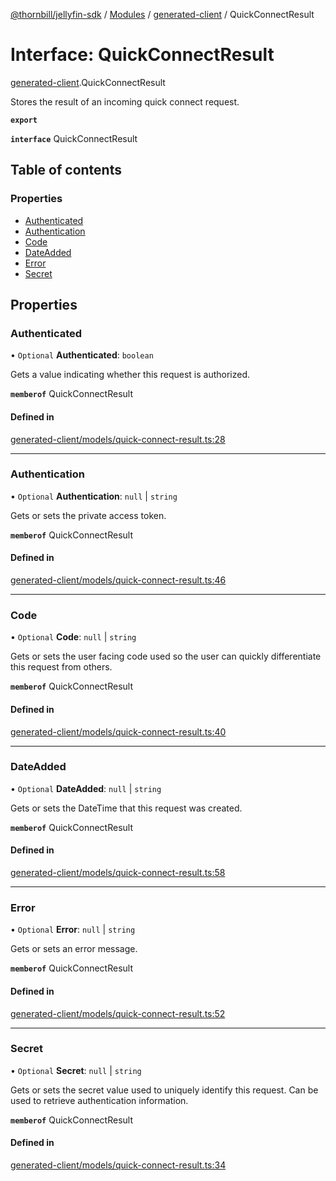 [@thornbill/jellyfin-sdk](../README.md) / [Modules](../modules.md) / [generated-client](../modules/generated_client.md) / QuickConnectResult

# Interface: QuickConnectResult

[generated-client](../modules/generated_client.md).QuickConnectResult

Stores the result of an incoming quick connect request.

**`export`**

**`interface`** QuickConnectResult

## Table of contents

### Properties

- [Authenticated](generated_client.QuickConnectResult.md#authenticated)
- [Authentication](generated_client.QuickConnectResult.md#authentication)
- [Code](generated_client.QuickConnectResult.md#code)
- [DateAdded](generated_client.QuickConnectResult.md#dateadded)
- [Error](generated_client.QuickConnectResult.md#error)
- [Secret](generated_client.QuickConnectResult.md#secret)

## Properties

### Authenticated

• `Optional` **Authenticated**: `boolean`

Gets a value indicating whether this request is authorized.

**`memberof`** QuickConnectResult

#### Defined in

[generated-client/models/quick-connect-result.ts:28](https://github.com/thornbill/jellyfin-sdk-typescript/blob/029620a/src/generated-client/models/quick-connect-result.ts#L28)

___

### Authentication

• `Optional` **Authentication**: ``null`` \| `string`

Gets or sets the private access token.

**`memberof`** QuickConnectResult

#### Defined in

[generated-client/models/quick-connect-result.ts:46](https://github.com/thornbill/jellyfin-sdk-typescript/blob/029620a/src/generated-client/models/quick-connect-result.ts#L46)

___

### Code

• `Optional` **Code**: ``null`` \| `string`

Gets or sets the user facing code used so the user can quickly differentiate this request from others.

**`memberof`** QuickConnectResult

#### Defined in

[generated-client/models/quick-connect-result.ts:40](https://github.com/thornbill/jellyfin-sdk-typescript/blob/029620a/src/generated-client/models/quick-connect-result.ts#L40)

___

### DateAdded

• `Optional` **DateAdded**: ``null`` \| `string`

Gets or sets the DateTime that this request was created.

**`memberof`** QuickConnectResult

#### Defined in

[generated-client/models/quick-connect-result.ts:58](https://github.com/thornbill/jellyfin-sdk-typescript/blob/029620a/src/generated-client/models/quick-connect-result.ts#L58)

___

### Error

• `Optional` **Error**: ``null`` \| `string`

Gets or sets an error message.

**`memberof`** QuickConnectResult

#### Defined in

[generated-client/models/quick-connect-result.ts:52](https://github.com/thornbill/jellyfin-sdk-typescript/blob/029620a/src/generated-client/models/quick-connect-result.ts#L52)

___

### Secret

• `Optional` **Secret**: ``null`` \| `string`

Gets or sets the secret value used to uniquely identify this request. Can be used to retrieve authentication information.

**`memberof`** QuickConnectResult

#### Defined in

[generated-client/models/quick-connect-result.ts:34](https://github.com/thornbill/jellyfin-sdk-typescript/blob/029620a/src/generated-client/models/quick-connect-result.ts#L34)
